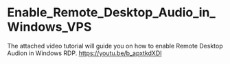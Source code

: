 # Enable_Remote_Desktop_Audio_in_Windows_VPS

The attached video tutorial will guide you on how to enable Remote Desktop Audion in Windows RDP.
https://youtu.be/b_apxtkdXDI
